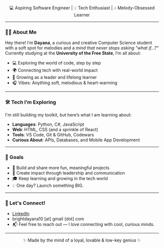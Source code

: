 
<p align="center">
  💻 Aspiring Software Engineer | 💡 Tech Enthusiast | 🎶 Melody-Obsessed Learner
</p>

---

### 👩‍💻 About Me

Hey there! I’m **Dayana**, a curious and creative Computer Science student with a soft spot for melodies and a *mind that never stops asking "what if...?"*  
Currently studying at the **University of the Free State**, I’m all about:

- 💻 Exploring the world of code, step by step  
- 🌍 Connecting tech with real-world impact  
- 🧠 Growing as a leader and lifelong learner  
- 🎧 Vibes: Anything soft, melodious & heart-warming  

---

### 🛠️ Tech I’m Exploring
I'm still building my toolkit, but here’s what I am learning about:

- **Languages**: Python, C#, JavaScript  
- **Web**: HTML, CSS (and a sprinkle of React)  
- **Tools**: VS Code, Git & GitHub, Codewars  
- **Curious About**: APIs, Databases, and Mobile App Development

---

### 🎯 Goals

- 🚀 Build and share more fun, meaningful projects  
- 👥 Create impact through leadership and communication  
- 🎓 Keep learning and growing in the tech world  
- 💡 One day? Launch something BIG.

---

### 💬 Let's Connect!

- [LinkedIn](https://www.linkedin.com/in/dayana-bright-abia-anchi-6356aa292)
- brightdayana10 [at] gmail [dot] com
- 📬 Feel free to reach out — I love connecting with cool, curious minds.

---

<p align="center">✨ Made by the mind of a loyal, lovable & low-key genius ✨</p>


<!--
**misfbhcdayana/misfbhcdayana** is a ✨ _special_ ✨ repository because its `README.md` (this file) appears on your GitHub profile.

Here are some ideas to get you started:

- 🔭 I’m currently working on ...
- 🌱 I’m currently learning ...
- 👯 I’m looking to collaborate on ...
- 🤔 I’m looking for help with ...
- 💬 Ask me about ...
- 📫 How to reach me: ...
- 😄 Pronouns: ...
- ⚡ Fun fact: ...
-->
